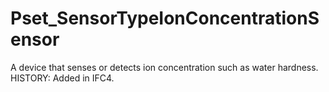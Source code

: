 # Pset_SensorTypeIonConcentrationSensor

A device that senses or detects ion concentration such as water hardness.<!-- end of definition --> HISTORY: Added in IFC4.
